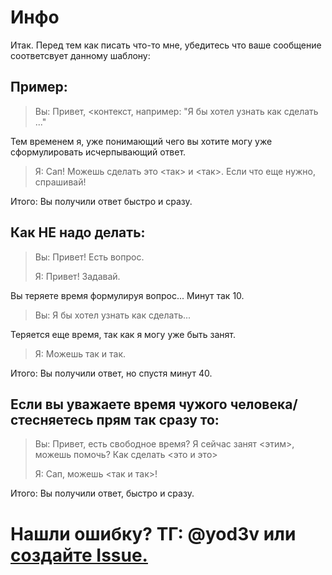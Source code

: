 # Инфо
Итак. Перед тем как писать что-то мне, убедитесь что ваше сообщение соответсвует данному шаблону:
## Пример:
> Вы: Привет, <контекст, например: "Я бы хотел узнать как сделать ..."
> 
 Тем временем я, уже понимающий чего вы хотите могу уже сформулировать исчерпывающий ответ.
 
> Я: Сап! Можешь сделать это <так> и <так>. Если что еще нужно, спрашивай!
> 
Итого: Вы получили ответ быстро и сразу.

## Как НЕ надо делать:
> Вы: Привет! Есть вопрос.
> 
> Я: Привет! Задавай.
> 
 Вы теряете время формулируя вопрос... Минут так 10.
> Вы: Я бы хотел узнать как сделать...
> 
 Теряется еще время, так как я могу уже быть занят.
> Я: Можешь так и так.
> 
Итого: Вы получили ответ, но спустя минут 40.

## Если вы уважаете время чужого человека/стесняетесь прям так сразу то:
> Вы: Привет, есть свободное время? Я сейчас занят <этим>, можешь помочь? Как сделать <это и это>
> 
> Я: Сап, можешь <так и так>!
> 
Итого: Вы получили ответ, быстро и сразу.















# Нашли ошибку? ТГ: @yod3v или [создайте Issue.](https://github.com/devygh/info/issues)
